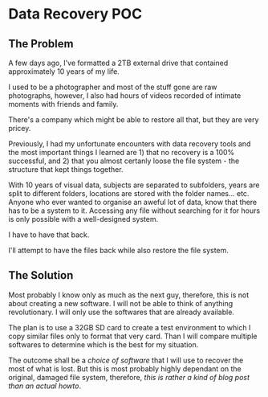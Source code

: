 # Data Recovery POC

## The Problem

A few days ago, I've formatted a 2TB external drive that contained approximately 10 years of my life.

I used to be a photographer and most of the stuff gone are raw photographs, however, I also had hours of videos recorded of intimate moments with friends and family.

There's a company which might be able to restore all that, but they are very pricey.

Previously, I had my unfortunate encounters with data recovery tools and the most important things I learned are 1) that no recovery is a 100% successful, and 2) that you almost certanly loose the file system - the structure that kept things together.

With 10 years of visual data, subjects are separated to subfolders, years are split to different folders, locations are stored with the folder names... etc.
Anyone who ever wanted to organise an aweful lot of data, know that there has to be a system to it.
Accessing any file without searching for it for hours is only possible with a well-designed system.

I have to have that back.

I'll attempt to have the files back while also restore the file system.

## The Solution

Most probably I know only as much as the next guy, therefore, this is not about creating a new software. I will not be able to think of anything revolutionary. I will only use the softwares that are already available.

The plan is to use a 32GB SD card to create a test environment to which I copy similar files only to format that very card.
Than I will compare multiple softwares to determine which is the best for my situation.

The outcome shall be a _choice of software_ that I will use to recover the most of what is lost. But this is most probably highly dependant on the original, damaged file system, therefore, _this is rather a kind of blog post than an actual howto_.

